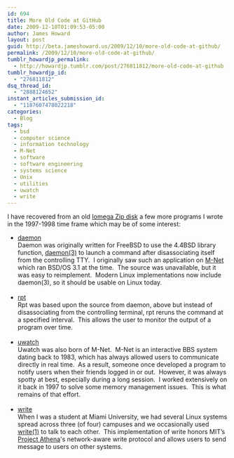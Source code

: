 ```yaml
---
id: 694
title: More Old Code at GitHub
date: 2009-12-10T01:09:53-05:00
author: James Howard
layout: post
guid: http://beta.jameshoward.us/2009/12/10/more-old-code-at-github/
permalink: /2009/12/10/more-old-code-at-github/
tumblr_howardjp_permalink:
  - http://howardjp.tumblr.com/post/276811812/more-old-code-at-github
tumblr_howardjp_id:
  - "276811812"
dsq_thread_id:
  - "2888124652"
instant_articles_submission_id:
  - "1187607478022218"
categories:
  - Blog
tags:
  - bsd
  - computer science
  - information technology
  - M-Net
  - software
  - software engineering
  - systems science
  - Unix
  - utilities
  - uwatch
  - write
---
```

<p>I have recovered from an old <a title="http://en.wikipedia.org/wiki/Iomega_Zip_drive" href="http://Iomega%20Zip%20drive">Iomega Zip disk</a> a few more programs I wrote in the 1997-1998 time frame which may be of some interest:</p>
<ul><li><a title="Daemon at GitHub" href="http://github.com/howardjp/daemon">daemon</a><br />Daemon was originally written for FreeBSD to use the 4.4BSD library function, <a title="Daemon manual page" href="http://www.freebsd.org/cgi/man.cgi?query=daemon&amp;apropos=0&amp;sektion=0&amp;manpath=4.4BSD+Lite2&amp;format=html">daemon(3)</a> to launch a command after disassociating itself from the controlling TTY.  I originally saw such an application on <a title="http://www.arbornet.org" href="http://Arbornet%20/%20M-Net">M-Net</a> which ran BSD/OS 3.1 at the time.  The source was unavailable, but it was easy to reimplement.  Modern Linux implementations now include daemon(3), so it should be usable on Linux today.<br /><br /></li>
<li><a title="rpt at GitHub" href="http://github.com/howardjp/rpt">rpt</a><br />Rpt was based upon the source from daemon, above but instead of disassociating from the controlling terminal, rpt reruns the command at a specified interval.  This allows the user to monitor the output of a program over time.<br /><br /></li>
<li><a title="uwatch at GitHub" href="http://github.com/howardjp/uwatch">uwatch</a><br />Uwatch was also born of M-Net.  M-Net is an interactive BBS system dating back to 1983, which has always allowed users to communicate directly in real time.  As a result, someone once developed a program to notify users when their friends logged in or out.  However, it was always spotty at best, especially during a long session.  I worked extensively on it back in 1997 to solve some memory management issues.  This is what remains of that effort.<br /><br /></li>
<li><a title="write at GitHub" href="http://github.com/howardjp/write">write</a><br />When I was a student at Miami University, we had several Linux systems spread across three (of four) campuses and we occasionally used <a title="write manual page" href="http://www.freebsd.org/cgi/man.cgi?query=write&amp;apropos=0&amp;sektion=0&amp;manpath=Unix+Seventh+Edition&amp;format=html">write(1)</a> to talk to each other.  This implementation of write honors MIT&#8217;s <a title="Project Athena at Wikipedia" href="http://en.wikipedia.org/wiki/Project_Athena">Project Athena</a>'s network-aware write protocol and allows users to send message to users on other systems.</li>
</ul>
